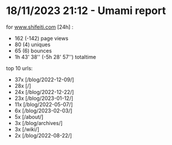 # 18/11/2023 21:12 - Umami report
for www.shifeiti.com [24h] :

 - 162 (-142) page views
 - 80 (4) uniques
 - 65 (6) bounces
 - 1h 43' 38'' (-5h 28' 57'') totaltime


top 10 urls:
 - 37x [/blog/2022-12-09/]
 - 28x [/]
 - 24x [/blog/2022-12-22/]
 - 23x [/blog/2023-01-12/]
 - 11x [/blog/2022-05-07/]
 - 6x [/blog/2023-02-03/]
 - 5x [/about/]
 - 3x [/blog/archives/]
 - 3x [/wiki/]
 - 2x [/blog/2022-08-22/]


